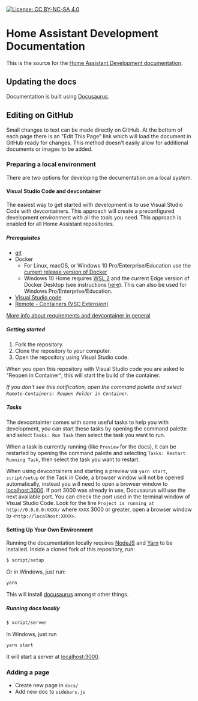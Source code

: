 [![License: CC BY-NC-SA 4.0](https://img.shields.io/badge/License-CC%20BY--NC--SA%204.0-lightgrey.svg)](https://creativecommons.org/licenses/by-nc-sa/4.0/)

# Home Assistant Development Documentation

This is the source for the [Home Assistant Development documentation](https://developers.home-assistant.io).

## Updating the docs

Documentation is built using [Docusaurus](https://docusaurus.io/).

## Editing on GitHub

Small changes to text can be made directly on GitHub. At the bottom of each page there is an "Edit This Page" link which will load the document in GitHub ready for changes. This method doesn't easily allow for additional documents or images to be added.

### Preparing a local environment

There are two options for developing the documentation on a local system.

#### Visual Studio Code and devcontainer

The easiest way to get started with development is to use Visual Studio Code with devcontainers. This approach will create a preconfigured development environment with all the tools you need. This approach is enabled for all Home Assistant repositories.

##### Prerequisites

- [git](https://git-scm.com/book/en/v2/Getting-Started-Installing-Git)
- Docker
  - For Linux, macOS, or Windows 10 Pro/Enterprise/Education use the [current release version of Docker](https://docs.docker.com/get-docker/)
  - Windows 10 Home requires [WSL 2](https://learn.microsoft.com/windows/wsl/install) and the current Edge version of Docker Desktop (see instructions [here](https://docs.docker.com/desktop/windows/wsl/)). This can also be used for Windows Pro/Enterprise/Education.
- [Visual Studio code](https://code.visualstudio.com/)
- [Remote - Containers (VSC Extension)][extension-link]

[More info about requirements and devcontainer in general](https://code.visualstudio.com/docs/devcontainers/containers#_getting-started)

[extension-link]: https://marketplace.visualstudio.com/items?itemName=ms-vscode-remote.remote-containers

##### Getting started

1. Fork the repository.
2. Clone the repository to your computer.
3. Open the repository using Visual Studio code.

When you open this repository with Visual Studio code you are asked to "Reopen in Container", this will start the build of the container.

_If you don't see this notification, open the command palette and select `Remote-Containers: Reopen Folder in Container`._

##### Tasks

The devcontainter comes with some useful tasks to help you with development, you can start these tasks by opening the command palette and select `Tasks: Run Task` then select the task you want to run.

When a task is currently running (like `Preview` for the docs), it can be restarted by opening the command palette and selecting `Tasks: Restart Running Task`, then select the task you want to restart.

When using devcontainers and starting a preview via `yarn start`, `script/setup` or the Task in Code, a browser window will not be opened automatically, instead you will need to open a browser window to [localhost:3000](http://localhost:3000). If port 3000 was already in use, Docusaurus will use the next available port. You can check the port used in the terminal window of Visual Studio Code. Look for the line `Project is running at http://0.0.0.0:XXXX/` where `XXXX` 3000 or greater, open a browser window to `<http://localhost:XXXX>`.

#### Setting Up Your Own Environment

Running the documentation locally requires [NodeJS](https://nodejs.org/en/) and [Yarn](https://yarnpkg.com/) to be installed. Inside a cloned fork of this repository, run:

```bash
$ script/setup
```

Or in Windows, just run:

```bash
yarn
```

This will install [docusaurus](https://github.com/facebook/docusaurus#readme) amongst other things.

##### Running docs locally

```bash
$ script/server
```

In Windows, just run

```bash
yarn start
```

It will start a server at [localhost:3000](http://localhost:3000).

### Adding a page

- Create new page in `docs/`
- Add new doc to `sidebars.js`
